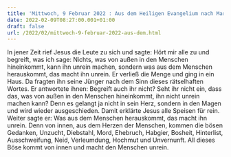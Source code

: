 ```yaml
---
title: 'Mittwoch, 9 Februar 2022 : Aus dem Heiligen Evangelium nach Markus - Mk 7,14-23.'
date: 2022-02-09T08:27:00.001+01:00
draft: false
url: /2022/02/mittwoch-9-februar-2022-aus-dem.html
---
```


In jener Zeit rief Jesus die Leute zu sich und sagte: Hört mir alle zu und begreift, was ich sage: Nichts, was von außen in den Menschen hineinkommt, kann ihn unrein machen, sondern was aus dem Menschen herauskommt, das macht ihn unrein. Er verließ die Menge und ging in ein Haus. Da fragten ihn seine Jünger nach dem Sinn dieses rätselhaften Wortes. Er antwortete ihnen: Begreift auch ihr nicht? Seht ihr nicht ein, dass das, was von außen in den Menschen hineinkommt, ihn nicht unrein machen kann? Denn es gelangt ja nicht in sein Herz, sondern in den Magen und wird wieder ausgeschieden. Damit erklärte Jesus alle Speisen für rein. Weiter sagte er: Was aus dem Menschen herauskommt, das macht ihn unrein. Denn von innen, aus dem Herzen der Menschen, kommen die bösen Gedanken, Unzucht, Diebstahl, Mord, Ehebruch, Habgier, Bosheit, Hinterlist, Ausschweifung, Neid, Verleumdung, Hochmut und Unvernunft. All dieses Böse kommt von innen und macht den Menschen unrein.